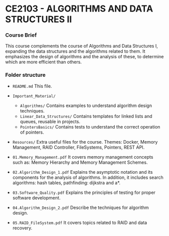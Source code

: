# CE2103 - ALGORITHMS AND DATA STRUCTURES II

### Course Brief

This course complements the course of Algorithms and Data Structures I, expanding the data structures and the algorithms related to them. It emphasizes the design of algorithms and the analysis of these, to determine which are more efficient than others.

### Folder structure

- `README.md`
    This file.
    
- `Important_Material/`
    - `Algorithms/`
      Contains examples to understand algorithm design techniques.
    - `Linear_Data_Structures/`
      Contains templates for linked lists and queues, reusable in projects.
    - `PointersBasics/`
      Contains tests to understand the correct operation of pointers.
    
- `Resources/`
    Extra useful files for the course.
    Themes: Docker, Memory Management, RAID Controller, FileSystems, Pointers, REST API.
    
- `01.Memory_Management.pdf`
    It covers memory management concepts such as: Memory Hierarchy and Memory Management Schemes.
- `02.Algorithm_Design_1.pdf`
    Explains the asymptotic notation and its components for the analysis of algorithms. In addition, it includes search algorithms: hash tables, pathfinding: dijkstra and a*.
- `03.Software_Quality.pdf`
    Explains the principles of testing for proper software development.
- `04.Algorithm_Design_2.pdf`
    Describe the techniques for algorithm design.
- `05.RAID_FileSystem.pdf`
    It covers topics related to RAID and data recovery.
    
